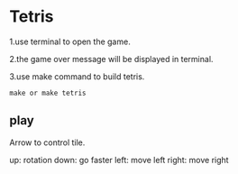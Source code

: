 # Tetris
1.use terminal to open the game.

2.the game over message will be displayed in terminal.

3.use make command to build tetris. 

```
make or make tetris
```


## play
Arrow to control tile.

up: rotation
down: go faster
left: move left
right: move right
